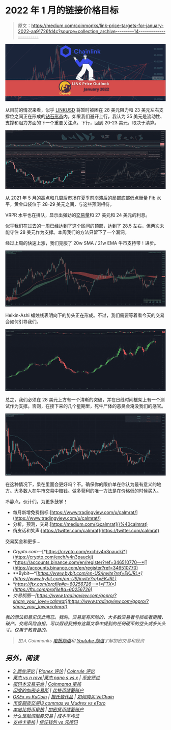 # 2022 年 1 月的链接价格目标

> 原文：<https://medium.com/coinmonks/link-price-targets-for-january-2022-aa91726fd4c?source=collection_archive---------14----------------------->

![](img/7cd9f4b0ea68feff45d4f0a323cf119e.png)

从目前的情况来看，似乎 [LINKUSD](https://www.tradingview.com/symbols/LINKUSD/) 将暂时被困在 28 美元阻力和 23 美元左右支撑位之间正在形成的[钻石形态](https://www.investopedia.com/terms/d/diamondtop.asp)内。如果我们避开上行，我认为 35 美元是流动性、支撑和阻力方面的下一个重要关注点。下行，回到 20-23 美元，取决于清算。

![](img/e91bd0448fbb9407d5dd80b43dbceca8.png)

从 2021 年 5 月的高点和几周后市场在夏季前崩溃后的局部底部低点衡量 Fib 水平，黄金口袋位于 28-29 美元之间，与这些预测相符。

VRPR 水平也在排队，显示出强劲的[交易量](https://www.tradingview.com/ideas/volume/)和 27 美元和 24 美元的利息。

似乎我们在过去的一周已经达到了这个区间的顶部，达到了 28.5 左右，但两次未能守住 28 美元作为支撑。本周我们的方法只留下了一个漏洞。

经过上周的快速上涨，我们克服了 20w SMA / 21w EMA 牛市支持带！进步。

![](img/5810d8868ca96b00609d223476a2fe0c.png)

Heikin-Ashi 蜡烛线表明向下的势头正在形成。不过，我们需要等着看今天的交易会如何引导我们。

![](img/da07c9e35b04a4124683453aa8b5a556.png)

总之，我们必须在 28 美元上方有一个清晰的突破，并在日线时间框架上有一个测试作为支撑。否则，在接下来的几个星期里，死牛尸体的恶臭会淹没我们的感官。

![](img/8b9b14f85e86db0ded109b910eb14408.png)

在这种情况下，呆在里面会更好吗？不。确保你的限价单在你认为最有意义的地方。大多数人在牛市交易中赔钱。做多获利的唯一方法是在价格低的时候买入。

冷静点，伙计们。为更多鼓掌！

*   每月新增免费指标:[https://www.tradingview.com/u/calmrat/](https://www.tradingview.com/u/calmrat/)
*   分析，预测，交易:[https://medium.com/@calmrat](/%40calmrat)
*   俏皮话和笑声:[https://twitter.com/calmrat](https://twitter.com/calmrat)

交易奖金和更多…

*   *Crypto.com—*[*https://crypto.com/exch/v4n3pauckj*](https://crypto.com/exch/v4n3pauckj)
*   *https://accounts.binance.com/en/register?ref=346510770—*[](https://accounts.binance.com/en/register?ref=346510770)
*   **Bybit—*[*https://www.bybit.com/en-US/invite?ref=EKJRL*](https://www.bybit.com/en-US/invite?ref=EKJRL)*
*   **https://ftx.com/profile#a=60256726—*[*FTX*](https://ftx.com/profile#a=60256726)*
*   *交易视图—[https://www.tradingview.com/gopro/?share_your_love=calmrat](https://www.tradingview.com/gopro/?share_your_love=calmrat)*

*我的想法和意见仅此而已。我的。交易是有风险的，大多数交易者亏损或者更糟，破产。交易风险自担。可以假设我拥有这篇文章中提到的任何硬币的空头或多头头寸。仅用于教育目的。*

> *加入 Coinmonks [电报频道](https://t.me/coincodecap)和 [Youtube 频道](https://www.youtube.com/c/coinmonks/videos)了解加密交易和投资*

## *另外，阅读*

*   *[3 商业评论](/coinmonks/3commas-review-an-excellent-crypto-trading-bot-2020-1313a58bec92) | [Pionex 评论](https://blog.coincodecap.com/pionex-review-exchange-with-crypto-trading-bot) | [Coinrule 评论](/coinmonks/coinrule-review-2021-a-beginner-friendly-crypto-trading-bot-daf0504848ba)*
*   *[莱杰 vs n rave](/coinmonks/ledger-vs-ngrave-zero-7e40f0c1d694)|[莱杰 nano s vs x](/coinmonks/ledger-nano-s-vs-x-battery-hardware-price-storage-59a6663fe3b0) | [币安评论](/coinmonks/binance-review-ee10d3bf3b6e)*
*   *[密码本交易平台](/coinmonks/top-10-crypto-copy-trading-platforms-for-beginners-d0c37c7d698c) | [Coinmama 审核](/coinmonks/coinmama-review-ace5641bde6e)*
*   *[印度的加密交易所](/coinmonks/bitcoin-exchange-in-india-7f1fe79715c9) | [比特币储蓄账户](/coinmonks/bitcoin-savings-account-e65b13f92451)*
*   *[OKEx vs KuCoin](https://blog.coincodecap.com/okex-kucoin) | [摄氏替代品](https://blog.coincodecap.com/celsius-alternatives) | [如何购买 VeChain](https://blog.coincodecap.com/buy-vechain)*
*   *[币安期货交易](https://blog.coincodecap.com/binance-futures-trading)|[3 commas vs Mudrex vs eToro](https://blog.coincodecap.com/mudrex-3commas-etoro)*
*   *[本地比特币审核](/coinmonks/localbitcoins-review-6cc001c6ed56) | [加密货币储蓄账户](https://blog.coincodecap.com/cryptocurrency-savings-accounts)*
*   *[什么是融资融券交易](https://blog.coincodecap.com/margin-trading) | [成本平均法](https://blog.coincodecap.com/dca)*
*   *[支持卡审核](https://blog.coincodecap.com/uphold-card-review) | [信任钱包 vs 元掩码](https://blog.coincodecap.com/trust-wallet-vs-metamask)*